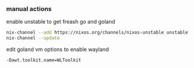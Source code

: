 ### manual actions

enable unstable to get freash go and goland
```bash
nix-channel --add https://nixos.org/channels/nixos-unstable unstable
nix-channel --update
```

edit goland vm options to enable wayland
```
-Dawt.toolkit.name=WLToolkit
```
